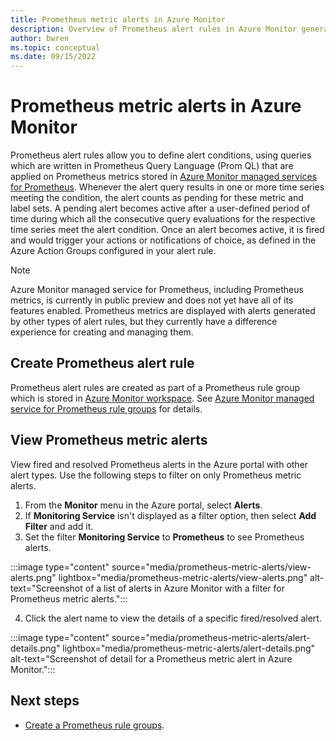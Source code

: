 ```yaml
---
title: Prometheus metric alerts in Azure Monitor
description: Overview of Prometheus alert rules in Azure Monitor generated by data in Azure Monitor managed services for Prometheus.
author: bwren
ms.topic: conceptual
ms.date: 09/15/2022
---
```


# Prometheus metric alerts in Azure Monitor
Prometheus alert rules allow you to define alert conditions, using queries which are written in Prometheus Query Language (Prom QL) that are applied on Prometheus metrics stored in [Azure Monitor managed services for Prometheus](../essentials/prometheus-metrics-overview.md). Whenever the alert query results in one or more time series meeting the condition, the alert counts as pending for these metric and label sets. A pending alert becomes active after a user-defined period of time during which all the consecutive query evaluations for the respective time series meet the alert condition. Once an alert becomes active, it is fired and would trigger your actions or notifications of choice, as defined in the Azure Action Groups configured in your alert rule.

> [!NOTE]
> Azure Monitor managed service for Prometheus, including Prometheus metrics, is currently in public preview and does not yet have all of its features enabled. Prometheus metrics are displayed with alerts generated by other types of alert rules, but they currently have a difference experience for creating and managing them.

## Create Prometheus alert rule
Prometheus alert rules are created as part of a Prometheus rule group which is stored in [Azure Monitor workspace](../essentials/azure-monitor-workspace-overview.md). See [Azure Monitor managed service for Prometheus rule groups](../essentials/prometheus-rule-groups.md) for details.

## View Prometheus metric alerts
View fired and resolved Prometheus alerts in the Azure portal with other alert types. Use the following steps to filter on only Prometheus metric alerts.

1. From the **Monitor** menu in the Azure portal, select **Alerts**.
2. If **Monitoring Service** isn't displayed as a filter option, then select **Add Filter** and add it.
3. Set the filter **Monitoring Service** to **Prometheus** to see Prometheus alerts.

:::image type="content" source="media/prometheus-metric-alerts/view-alerts.png" lightbox="media/prometheus-metric-alerts/view-alerts.png" alt-text="Screenshot of a list of alerts in Azure Monitor with a filter for Prometheus metric alerts.":::

4. Click the alert name to view the details of a specific fired/resolved alert.

:::image type="content" source="media/prometheus-metric-alerts/alert-details.png" lightbox="media/prometheus-metric-alerts/alert-details.png" alt-text="Screenshot of detail for a Prometheus metric alert in Azure Monitor.":::

## Next steps

- [Create a Prometheus rule groups](../essentials/prometheus-rule-groups.md).
